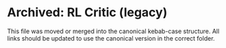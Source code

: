 # Archived: RL Critic (legacy)

This file was moved or merged into the canonical kebab-case structure. All links should be updated to use the canonical version in the correct folder.
